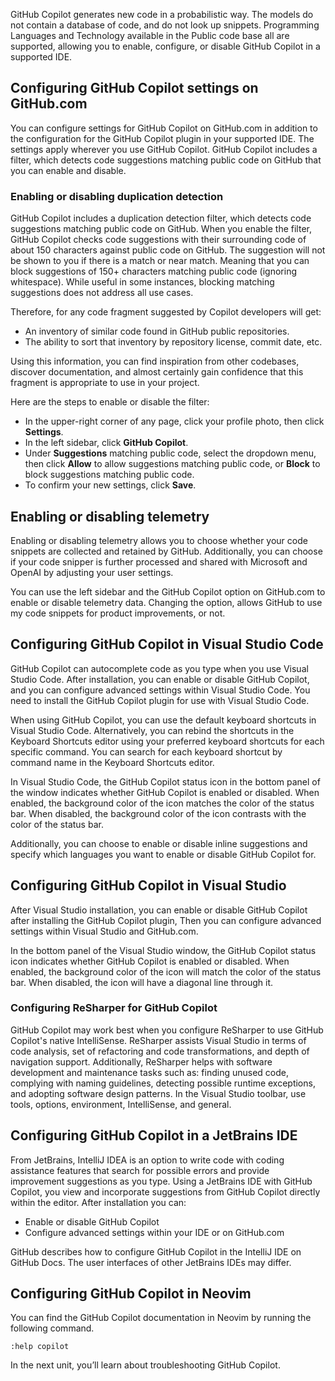 GitHub Copilot generates new code in a probabilistic way. The models do not contain a database of code, and do not look up snippets. Programming Languages and Technology available in the Public code base all are supported, allowing you to enable, configure, or disable GitHub Copilot in a supported IDE.

## Configuring GitHub Copilot settings on GitHub.com

You can configure settings for GitHub Copilot on GitHub.com in addition to the configuration for the GitHub Copilot plugin in your supported IDE. The settings apply wherever you use GitHub Copilot. GitHub Copilot includes a filter, which detects code suggestions matching public code on GitHub that you can enable and disable.

### Enabling or disabling duplication detection

GitHub Copilot includes a duplication detection filter, which detects code suggestions matching public code on GitHub. When you enable the filter, GitHub Copilot checks code suggestions with their surrounding code of about 150 characters against public code on GitHub. The suggestion will not be shown to you if there is a match or near match. Meaning that you can block suggestions of 150+ characters matching public code (ignoring whitespace). While useful in some instances, blocking matching suggestions does not address all use cases.

Therefore, for any code fragment suggested by Copilot developers will get:

- An inventory of similar code found in GitHub public repositories.
- The ability to sort that inventory by repository license, commit date, etc.

Using this information, you can find inspiration from other codebases, discover documentation, and almost certainly gain confidence that this fragment is appropriate to use in your project.

Here are the steps to enable or disable the filter:

- In the upper-right corner of any page, click your profile photo, then click **Settings**.
- In the left sidebar, click **GitHub Copilot**.
- Under **Suggestions** matching public code, select the dropdown menu, then click **Allow** to allow suggestions matching public code, or **Block** to block suggestions matching public code.
- To confirm your new settings, click **Save**.

## Enabling or disabling telemetry

Enabling or disabling telemetry allows you to choose whether your code snippets are collected and retained by GitHub. Additionally, you can choose if your code snipper is further processed and shared with Microsoft and OpenAI by adjusting your user settings.

<!-- Use the, Allow GitHub to use my code, image... https://docs.github.com/en/copilot/configuring-github-copilot/configuring-github-copilot-in-visual-studio-code#enabling-or-disabling-telemetry -->

You can use the left sidebar and the GitHub Copilot option on GitHub.com to enable or disable telemetry data. Changing the option, allows GitHub to use my code snippets for product improvements, or not.

## Configuring GitHub Copilot in Visual Studio Code

GitHub Copilot can autocomplete code as you type when you use Visual Studio Code. After installation, you can enable or disable GitHub Copilot, and you can configure advanced settings within Visual Studio Code.  You need to install the GitHub Copilot plugin for use with Visual Studio Code.

When using GitHub Copilot, you can use the default keyboard shortcuts in Visual Studio Code. Alternatively, you can rebind the shortcuts in the Keyboard Shortcuts editor using your preferred keyboard shortcuts for each specific command. You can search for each keyboard shortcut by command name in the Keyboard Shortcuts editor.

In Visual Studio Code, the GitHub Copilot status icon in the bottom panel of the window indicates whether GitHub Copilot is enabled or disabled. When enabled, the background color of the icon matches the color of the status bar. When disabled, the background color of the icon contrasts with the color of the status bar.

<!-- Add image from here, https://docs.github.com/en/copilot/configuring-github-copilot/configuring-github-copilot-in-visual-studio-code#enabling-or-disabling-github-copilot -->

Additionally, you can choose to enable or disable inline suggestions and specify which languages you want to enable or disable GitHub Copilot for.

## Configuring GitHub Copilot in Visual Studio

After Visual Studio installation, you can enable or disable GitHub Copilot after installing the GitHub Copilot plugin, Then you can configure advanced settings within Visual Studio and GitHub.com.

In the bottom panel of the Visual Studio window, the GitHub Copilot status icon indicates whether GitHub Copilot is enabled or disabled. When enabled, the background color of the icon will match the color of the status bar. When disabled, the icon will have a diagonal line through it.

<!-- add image, https://docs.github.com/en/copilot/configuring-github-copilot/configuring-github-copilot-in-visual-studio#enabling-or-disabling-github-copilot -->

### Configuring ReSharper for GitHub Copilot

GitHub Copilot may work best when you configure ReSharper to use GitHub Copilot's native IntelliSense. ReSharper assists Visual Studio in terms of code analysis, set of refactoring and code transformations, and depth of navigation support. Additionally, ReSharper helps with software development and maintenance tasks such as: finding unused code, complying with naming guidelines, detecting possible runtime exceptions, and adopting software design patterns. In the Visual Studio toolbar, use tools, options, environment, IntelliSense, and general.

## Configuring GitHub Copilot in a JetBrains IDE

From JetBrains, IntelliJ IDEA is an option to write code with coding assistance features that search for possible errors and provide improvement suggestions as you type. Using a JetBrains IDE with GitHub Copilot, you view and incorporate suggestions from GitHub Copilot directly within the editor. After installation you can:

- Enable or disable GitHub Copilot
- Configure advanced settings within your IDE or on GitHub.com

GitHub describes how to configure GitHub Copilot in the IntelliJ IDE on GitHub Docs. The user interfaces of other JetBrains IDEs may differ.

## Configuring GitHub Copilot in Neovim

You can find the GitHub Copilot documentation in Neovim by running the following command.

`:help copilot`

In the next unit, you’ll learn about troubleshooting GitHub Copilot.

<!-- Do not add a unit summary or references/links -->
